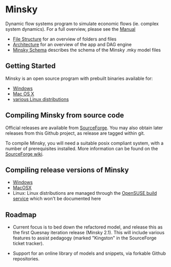 # Minsky

Dynamic flow systems program to simulate economic flows (ie. complex system dynamics).
For a full overview, please see the [Manual](http://minsky.sf.net/manual/minsky.html)

- [File Structure](File%20structure.md) for an overview of folders and files
- [Architecture](Architecture.md) for an overview of the app and DAG engine
- [Minsky Schema](githubdocs/schema.md) describes the schema of the Minsky .mky model files

## Getting Started

Minsky is an open source program with prebuilt binaries available for:
- [Windows](https://sourceforge.net/projects/minsky/files/Windows%20Binaries/)
- [Mac OS X](https://sourceforge.net/projects/minsky/files/Mac%20Binaries/)
- [various Linux distributions](https://build.opensuse.org/package/show/home:hpcoder1/minsky)

## Compiling Minsky from source code

Official releases are available from [SourceForge](https://sourceforge.net/projects/minsky/files/Sources/). You may also obtain later releases from this Github project, as release are tagged within git.

To compile Minsky, you will need a suitable posix compliant system, with a number of prerequisites installed. More information can be found on the [SourceForge wiki](https://sourceforge.net/p/minsky/wiki/Building%20Minsky/).

## Compiling release versions of Minsky

- [Windows](githubdocs/WindowsRelease.md)
- [MacOSX](githubdocs/MacRelease.md)
- Linux: Linux distributions are managed through the [OpenSUSE build service](https://build.opensuse.org/package/show/home:hpcoder1/minsky) which won't be documented here

## Roadmap

- Current focus is to bed down the refactored model, and release this as the first Quesnay iteration release (Minsky 2.1). This will include various features to assist pedagogy (marked "Kingston" in the SourceForge ticket tracker).

- Support for an online library of models and snippets, via forkable Github repositories.

